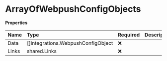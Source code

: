 # ArrayOfWebpushConfigObjects

**Properties**

| Name  | Type                               | Required | Description |
| :---- | :--------------------------------- | :------- | :---------- |
| Data  | []integrations.WebpushConfigObject | ❌       |             |
| Links | shared.Links                       | ❌       |             |
